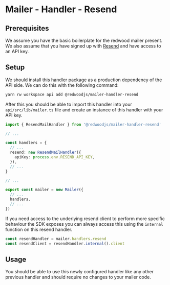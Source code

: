 # Mailer - Handler - Resend

## Prerequisites

We assume you have the basic boilerplate for the redwood mailer present. We also assume that you have signed up with [Resend](https://resend.com/) and have access to an API key.

## Setup

We should install this handler package as a production dependency of the API side. We can do this with the following command:

```bash
yarn rw workspace api add @redwoodjs/mailer-handler-resend
```

After this you should be able to import this handler into your `api/src/lib/mailer.ts` file and create an instance of this handler with your API key.

```typescript
import { ResendMailHandler } from '@redwoodjs/mailer-handler-resend'

// ...

const handlers = {
  // ...
  resend: new ResendMailHandler({
    apiKey: process.env.RESEND_API_KEY,
  }),
  // ...
}

// ...

export const mailer = new Mailer({
  // ...
  handlers,
  // ...
})
```

If you need access to the underlying resend client to perform more specific behaviour the SDK exposes you can always access this using the `internal` function on this resend handler.

```typescript
const resendHandler = mailer.handlers.resend
const resendClient = resendHandler.internal().client
```

## Usage

You should be able to use this newly configured handler like any other previous handler and should require no changes to your mailer code.
